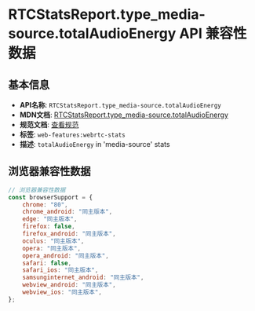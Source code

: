 # RTCStatsReport.type_media-source.totalAudioEnergy API 兼容性数据

## 基本信息

- **API名称**: `RTCStatsReport.type_media-source.totalAudioEnergy`
- **MDN文档**: [RTCStatsReport.type_media-source.totalAudioEnergy](https://developer.mozilla.org/docs/Web/API/RTCAudioSourceStats/totalAudioEnergy)
- **规范文档**: [查看规范](https://w3c.github.io/webrtc-stats/#dom-rtcaudiosourcestats-totalaudioenergy)
- **标签**: `web-features:webrtc-stats`
- **描述**: `totalAudioEnergy` in 'media-source' stats

## 浏览器兼容性数据

```javascript
// 浏览器兼容性数据
const browserSupport = {
    chrome: "80",
    chrome_android: "同主版本",
    edge: "同主版本",
    firefox: false,
    firefox_android: "同主版本",
    oculus: "同主版本",
    opera: "同主版本",
    opera_android: "同主版本",
    safari: false,
    safari_ios: "同主版本",
    samsunginternet_android: "同主版本",
    webview_android: "同主版本",
    webview_ios: "同主版本",
};

```

